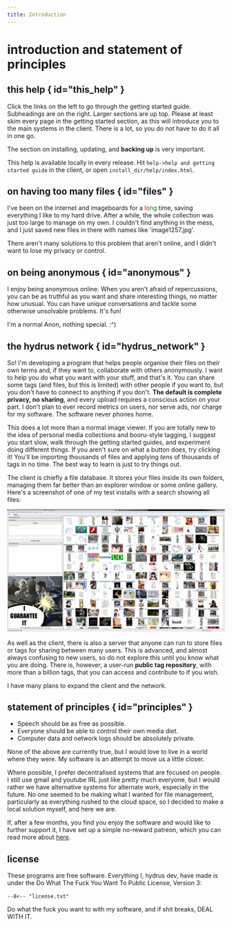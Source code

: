 ```yaml
---
title: Introduction  
---
```


# introduction and statement of principles

## this help { id="this_help" }

Click the links on the left to go through the getting started guide. Subheadings are on the right. Larger sections are up top. Please at least skim every page in the getting started section, as this will introduce you to the main systems in the client. There is a lot, so you do not have to do it all in one go.

The section on installing, updating, and **backing up** is very important.

This help is available locally in every release. Hit `help->help and getting started guide` in the client, or open `install_dir/help/index.html`.

## on having too many files { id="files" }

I've been on the internet and imageboards for a <span style="color:red">lo</span><span style="color:green">ng</span> time, saving everything I like to my hard drive. After a while, the whole collection was just too large to manage on my own. I couldn't find anything in the mess, and I just saved new files in there with names like 'image1257.jpg'.

There aren't many solutions to this problem that aren't online, and I didn't want to lose my privacy or control.

## on being anonymous { id="anonymous" }

I enjoy being anonymous online. When you aren't afraid of repercussions, you can be as truthful as you want and share interesting things, no matter how unusual. You can have unique conversations and tackle some otherwise unsolvable problems. It's fun!

I'm a normal Anon, nothing special. :^)

## the hydrus network { id="hydrus_network" }

So! I'm developing a program that helps people organise their files on their own terms and, if they want to, collaborate with others anonymously. I want to help you do what you want with your stuff, and that's it. You can share some tags (and files, but this is limited) with other people if you want to, but you don't have to connect to anything if you don't. **The default is complete privacy, no sharing**, and every upload requires a conscious action on your part. I don't plan to ever record metrics on users, nor serve ads, nor charge for my software. The software never phones home.

This does a lot more than a normal image viewer. If you are totally new to the idea of personal media collections and booru-style tagging, I suggest you start slow, walk through the getting started guides, and experiment doing different things. If you aren't sure on what a button does, try clicking it! You'll be importing thousands of files and applying _tens_ of thousands of tags in no time. The best way to learn is just to try things out.

The client is chiefly a file database. It stores your files inside its own folders, managing them far better than an explorer window or some online gallery. Here's a screenshot of one of my test installs with a search showing all files:

[![](images/example_client.png "WELCOME TO INTERNET")](images/example_client.png)

As well as the client, there is also a server that anyone can run to store files or tags for sharing between many users. This is advanced, and almost always confusing to new users, so do not explore this until you know what you are doing. There is, however, a user-run **public tag repository**, with more than a billion tags, that you can access and contribute to if you wish.

I have many plans to expand the client and the network.

## statement of principles { id="principles" }

*   Speech should be as free as possible.
*   Everyone should be able to control their own media diet.
*   Computer data and network logs should be absolutely private.

None of the above are currently true, but I would love to live in a world where they were. My software is an attempt to move us a little closer.

Where possible, I prefer decentralised systems that are focused on people. I still use gmail and youtube IRL just like pretty much everyone, but I would rather we have alternative systems for alternate work, especially in the future. No one seemed to be making what I wanted for file management, particularly as everything rushed to the cloud space, so I decided to make a local solution myself, and here we are.

If, after a few months, you find you enjoy the software and would like to further support it, I have set up a simple no-reward patreon, which you can read more about [here](support.md).

## license

These programs are free software. Everything I, hydrus dev, have made is under the Do What The Fuck You Want To Public License, Version 3:

``` title="license.txt"
--8<-- "license.txt"
```

Do what the fuck you want to with my software, and if shit breaks, DEAL WITH IT.
